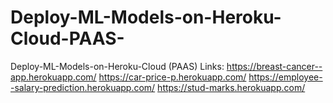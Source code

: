 # Deploy-ML-Models-on-Heroku-Cloud-PAAS-
Deploy-ML-Models-on-Heroku-Cloud (PAAS) Links: https://breast-cancer--app.herokuapp.com/   https://car-price-p.herokuapp.com/   https://employee--salary-prediction.herokuapp.com/   https://stud-marks.herokuapp.com/
